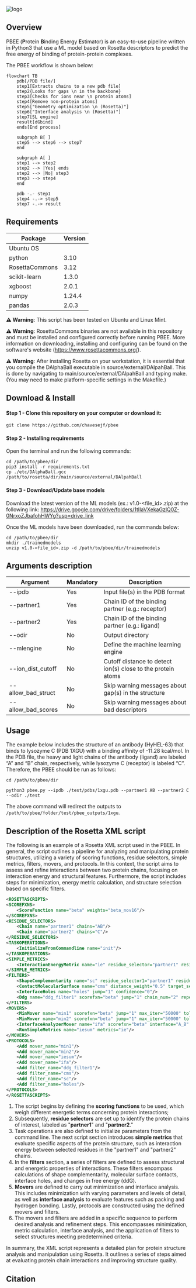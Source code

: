 ![logo](https://github.com/chavesejf/pbee/blob/main/toc_page-0001.jpg)

## Overview
PBEE (**P**rotein **B**inding **E**nergy **E**stimator) is an easy-to-use pipeline written in Python3 that use a ML model based on Rosetta descriptors to predict the free energy of binding of protein-protein complexes.

The PBEE workflow is shown below:

```mermaid
flowchart TB
	pdb[/PDB file/] 
	step1[Extracts chains to a new pdb file] 
	step2{Looks for gaps \n in the backbone}
	step3[Checks for ions near \n protein atoms] 
	step4[Remove non-protein atoms] 
	step5["Geometry optimization \n (Rosetta)"] 
	step6["Interface analysis \n (Rosetta)"] 
	step7[SL engine]
	result[dGbind]
	ends[End process]
	
	subgraph B[ ]
	step5 --> step6 --> step7
	end 
	
	subgraph A[ ]
	step1 --> step2
	step2 --> |Yes| ends
	step2 --> |No| step3
	step3 --> step4
	end 
	
	pdb -.- step1
	step4 -.-> step5
	step7 -.-> result
``` 

## Requirements

| Package        | Version |
|----------------|---------|
| Ubuntu OS      |         |
| python         | 3.10    |
| RosettaCommons | 3.12    |
| scikit-learn   | 1.3.0   |
| xgboost        | 2.0.1   |
| numpy          | 1.24.4  |
| pandas         | 2.0.3   |

**⚠️ Warning**: This script has been tested on Ubuntu and Linux Mint.

**⚠️ Warning**: RosettaCommons binaries are not available in this repository and must be installed and configured correctly before running PBEE. More information on downloading, installing and configuring can be found on the software's website (https://www.rosettacommons.org/).

**⚠️ Warning**: After installing Rosetta on your workstation, it is essential that you compile the DAlphaBall executable in source/external/DAlpahBall. This is done by navigating to main/source/external/DAlpahBall and typing make. (You may need to make platform-specific settings in the Makefile.)

## Download & Install

#### Step 1 - Clone this repository on your computer or download it:

```
git clone https://github.com/chavesejf/pbee
```

#### Step 2 - Installing requirements 

Open the terminal and run the following commands:

```
cd /path/to/pbee/dir
pip3 install -r requirements.txt
cp ./etc/DAlphaBall.gcc /path/to/rosetta/dir/main/source/external/DAlpahBall
```

#### Step 3 - Download/Update base models

Download the latest version of the ML models (ex.: v1.0-<file_id>.zip) at the following link:
https://drive.google.com/drive/folders/1tIIaVXekaGzlQ0Z-0NrxoZJbafohHWYg?usp=drive_link

Once the ML models have been downloaded, run the commands below:
```
cd /path/to/pbee/dir
mkdir ./trainedmodels
unzip v1.0-<file_id>.zip -d /path/to/pbee/dir/trainedmodels
```

## Arguments description

| Argument            | Mandatory | Description |
|---------------------|-----------|-------------|
| -\-ipdb             | Yes       | Input file(s) in the PDB format |
| -\-partner1         | Yes       | Chain ID of the binding partner (e.g.: receptor) |
| -\-partner2         | Yes       | Chain ID of the binding partner (e.g.: ligand) |
| -\-odir             | No        | Output directory |
| -\-mlengine         | No        | Define the machine learning engine |
| -\-ion_dist_cutoff  | No        | Cutoff distance to detect ion(s) close to the protein atoms |          
| -\-allow_bad_struct | No        | Skip warning messages about gap(s) in the structure |
| -\-allow_bad_scores | No        | Skip warning messages about bad descriptors |

## Usage

The example below includes the structure of an antibody (HyHEL-63) that binds to lysozyme C (PDB 1XGU) with a binding affinity of -11.28 kcal/mol. In the PDB file, the heavy and light chains of the antibody (ligand) are labeled “A” and “B” chain, respectively, while lysozyme C (receptor) is labeled “C”. Therefore, the PBEE should be run as follows:

``` 
cd /path/to/pbee/dir
```
```
python3 pbee.py --ipdb ./test/pdbs/1xgu.pdb --partner1 AB --partner2 C --odir ./test
```

The above command will redirect the outputs to `/path/to/pbee/folder/test/pbee_outputs/1xgu`.

## Description of the Rosetta XML script

The following is an example of a Rosetta XML script used in the PBEE. In general, the script outlines a pipeline for analyzing and manipulating protein structures, utilizing a variety of scoring functions, residue selectors, simple metrics, filters, movers, and protocols. In this context, the script aims to assess and refine interactions between two protein chains, focusing on interaction energy and structural features. Furthermore, the script includes steps for minimization, energy metric calculation, and structure selection based on specific filters. 

```xml
<ROSETTASCRIPTS>
<SCOREFXNS>
	<ScoreFunction name="beta" weights="beta_nov16"/>
</SCOREFXNS>
<RESIDUE_SELECTORS>
	<Chain name="partner1" chains="AB"/>
	<Chain name="partner2" chains="C"/>
</RESIDUE_SELECTORS>
<TASKOPERATIONS>
	<InitializeFromCommandline name="init"/>
</TASKOPERATIONS>
<SIMPLE_METRICS>
	<InteractionEnergyMetric name="ie" residue_selector="partner1" residue_selector2="partner2" scorefxn="beta"/>
</SIMPLE_METRICS>
<FILTERS>
	<ShapeComplementarity name="sc" residue_selector1="partner1" residue_selector2="partner2" confidence="0"/>
	<ContactMolecularSurface name="cms" distance_weight="0.5" target_selector="partner1" binder_selector="partner2" confidence="0"/>
	<InterfaceHoles name="holes" jump="1" confidence="0"/>
	<Ddg name="ddg_filter1" scorefxn="beta" jump="1" chain_num="2" repeats="1" repack="0" repack_bound="0" repack_unbound="0" threshold="99999" confidence="0"/>
</FILTERS>
<MOVERS>
	<MinMover name="min1" scorefxn="beta" jump="1" max_iter="50000" tolerance="0.0001" cartesian="0" bb="0" chi="1" bb_task_operations="init" chi_task_operations="init"/>
	<MinMover name="min2" scorefxn="beta" jump="1" max_iter="50000" tolerance="0.0001" cartesian="0" bb="1" chi="1" bb_task_operations="init" chi_task_operations="init"/>
	<InterfaceAnalyzerMover name="ifa" scorefxn="beta" interface="A_B" packstat="1" interface_sc="1" tracer="1" scorefile_reporting_prefix="ifa"/>
	<RunSimpleMetrics name="iesum" metrics="ie"/>
</MOVERS>
<PROTOCOLS>
	<Add mover_name="min1"/>
	<Add mover_name="min2"/>
	<Add mover_name="iesum"/>
	<Add mover_name="ifa"/>
	<Add filter_name="ddg_filter1"/>
	<Add filter_name="cms"/>
	<Add filter_name="sc"/>
	<Add filter_name="holes"/>
</PROTOCOLS>
</ROSETTASCRIPTS>
```

1. The script begins by defining the **scoring functions** to be used, which weigh different energetic terms concerning protein interactions;
2. Subsequently, **residue selectors** are set up to identify the protein chains of interest, labeled as "**partner1**" and "**partner2**." 
3. Task operations are also defined to initialize parameters from the command line. The next script section introduces **simple metrics** that evaluate specific aspects of the protein structure, such as interaction energy between selected residues in the "partner1" and "partner2" chains. 
4. In the **filters** section, a series of filters are defined to assess structural and energetic properties of interactions. These filters encompass calculations of shape complementarity, molecular surface contacts, interface holes, and changes in free energy (ddG). 
5. **Movers** are defined to carry out minimization and interface analysis. This includes minimization with varying parameters and levels of detail, as well as **interface analysis** to evaluate features such as packing and hydrogen bonding. Lastly, protocols are constructed using the defined movers and filters. 
6. The movers and filters are added in a specific sequence to perform desired analysis and refinement steps. This encompasses minimization, metric calculation, interface analysis, and the application of filters to select structures meeting predetermined criteria.

In summary, the XML script represents a detailed plan for protein structure analysis and manipulation using Rosetta. It outlines a series of steps aimed at evaluating protein chain interactions and improving structure quality.

## Citation
